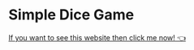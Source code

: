 # Simple Dice Game

<a href="https://simple-dice-game-with-harry.netlify.app/" target="_blank">If you want to see this website then click me now! 👈</a>
